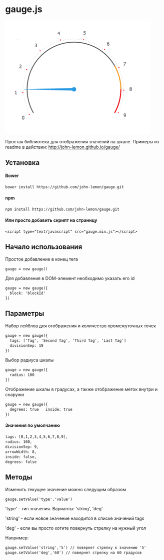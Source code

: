 # gauge.js

![Gauge](gauge.png)

Простая библиотека для отображения значений на шкале.
Примеры из readme в действии: http://john-lemon.github.io/gauge/

## Установка

#### Bower

    bower install https://github.com/john-lemon/gauge.git

#### npm

    npm install https://github.com/john-lemon/gauge.git

#### Или просто добавить скрипт на страницу

    <script type="text/javascript" src="gauge.min.js"></script>

## Начало использования

Простое добавление в конец тега <body>

    gauge = new gauge()

Для добавления в DOM-элемент необходимо указать его id

    gauge = new gauge({
      block: 'blockId'
    })

## Параметры

Набор лейблов для отображения и количество промежуточных точек

    gauge = new gauge({
      tags: ['Tag', 'Second Tag', 'Third Tag', 'Last Tag']
      divisionSep: 19
    })

Выбор радиуса шкалы

    gauge = new gauge({
      radius: 100
    })

Отображение шкалы в градусах, а также отображение меток внутри и снаружи

    gauge = new gauge({
      degrees: true   inside: true
    })

#### Значения по умолчанию

    tags: [0,1,2,3,4,5,6,7,8,9],
    radius: 160,
    divisionSep: 9,
    arrowWidth: 8,
    inside: false,
    degrees: false

## Методы

Изменить текущее значение можно следущим образом

    gauge.setValue('type','value')

'type' - тип значения. Варианты: 'string', 'deg'

'string' - если новое значение находится в списке значений tags

'deg' - если вы просто хотите повернуть стрелку на нужный угол

Например:

    gauge.setValue('string','5') // повернет стрелку к значению '5'
    gauge.setValue('deg','60') // повернет стрелку на 60 градусов